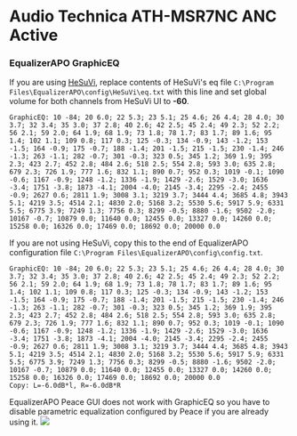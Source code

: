 # Audio Technica ATH-MSR7NC ANC Active
### EqualizerAPO GraphicEQ
If you are using [HeSuVi](https://sourceforge.net/projects/hesuvi/), replace contents of HeSuVi's eq file `C:\Program Files\EqualizerAPO\config\HeSuVi\eq.txt` with this line and set global volume for both channels from HeSuVi UI to **-60**.
```
GraphicEQ: 10 -84; 20 6.0; 22 5.3; 23 5.1; 25 4.6; 26 4.4; 28 4.0; 30 3.7; 32 3.4; 35 3.0; 37 2.8; 40 2.6; 42 2.5; 45 2.4; 49 2.3; 52 2.2; 56 2.1; 59 2.0; 64 1.9; 68 1.9; 73 1.8; 78 1.7; 83 1.7; 89 1.6; 95 1.4; 102 1.1; 109 0.8; 117 0.3; 125 -0.3; 134 -0.9; 143 -1.2; 153 -1.5; 164 -0.9; 175 -0.7; 188 -1.4; 201 -1.5; 215 -1.5; 230 -1.4; 246 -1.3; 263 -1.1; 282 -0.7; 301 -0.3; 323 0.5; 345 1.2; 369 1.9; 395 2.3; 423 2.7; 452 2.8; 484 2.6; 518 2.5; 554 2.8; 593 3.0; 635 2.8; 679 2.3; 726 1.9; 777 1.6; 832 1.1; 890 0.7; 952 0.3; 1019 -0.1; 1090 -0.6; 1167 -0.9; 1248 -1.2; 1336 -1.9; 1429 -2.6; 1529 -3.0; 1636 -3.4; 1751 -3.8; 1873 -4.1; 2004 -4.0; 2145 -3.4; 2295 -2.4; 2455 -0.9; 2627 0.6; 2811 1.9; 3008 3.1; 3219 3.7; 3444 4.4; 3685 4.8; 3943 5.1; 4219 3.5; 4514 2.1; 4830 2.0; 5168 3.2; 5530 5.6; 5917 5.9; 6331 5.5; 6775 3.9; 7249 1.3; 7756 0.3; 8299 -0.5; 8880 -1.6; 9502 -2.0; 10167 -0.7; 10879 0.0; 11640 0.0; 12455 0.0; 13327 0.0; 14260 0.0; 15258 0.0; 16326 0.0; 17469 0.0; 18692 0.0; 20000 0.0
```
If you are not using HeSuVi, copy this to the end of EqualizerAPO configuration file `C:\Program Files\EqualizerAPO\config\config.txt`.
```
GraphicEQ: 10 -84; 20 6.0; 22 5.3; 23 5.1; 25 4.6; 26 4.4; 28 4.0; 30 3.7; 32 3.4; 35 3.0; 37 2.8; 40 2.6; 42 2.5; 45 2.4; 49 2.3; 52 2.2; 56 2.1; 59 2.0; 64 1.9; 68 1.9; 73 1.8; 78 1.7; 83 1.7; 89 1.6; 95 1.4; 102 1.1; 109 0.8; 117 0.3; 125 -0.3; 134 -0.9; 143 -1.2; 153 -1.5; 164 -0.9; 175 -0.7; 188 -1.4; 201 -1.5; 215 -1.5; 230 -1.4; 246 -1.3; 263 -1.1; 282 -0.7; 301 -0.3; 323 0.5; 345 1.2; 369 1.9; 395 2.3; 423 2.7; 452 2.8; 484 2.6; 518 2.5; 554 2.8; 593 3.0; 635 2.8; 679 2.3; 726 1.9; 777 1.6; 832 1.1; 890 0.7; 952 0.3; 1019 -0.1; 1090 -0.6; 1167 -0.9; 1248 -1.2; 1336 -1.9; 1429 -2.6; 1529 -3.0; 1636 -3.4; 1751 -3.8; 1873 -4.1; 2004 -4.0; 2145 -3.4; 2295 -2.4; 2455 -0.9; 2627 0.6; 2811 1.9; 3008 3.1; 3219 3.7; 3444 4.4; 3685 4.8; 3943 5.1; 4219 3.5; 4514 2.1; 4830 2.0; 5168 3.2; 5530 5.6; 5917 5.9; 6331 5.5; 6775 3.9; 7249 1.3; 7756 0.3; 8299 -0.5; 8880 -1.6; 9502 -2.0; 10167 -0.7; 10879 0.0; 11640 0.0; 12455 0.0; 13327 0.0; 14260 0.0; 15258 0.0; 16326 0.0; 17469 0.0; 18692 0.0; 20000 0.0
Copy: L=-6.0dB*l, R=-6.0dB*R
```
EqualizerAPO Peace GUI does not work with GraphicEQ so you have to disable parametric equalization configured by Peace if you are already using it.
![](https://raw.githubusercontent.com/jaakkopasanen/AutoEq/master/results/Innerfidelity%202017/innerfidelity/onear/Audio%20Technica%20ATH-MSR7NC%20ANC%20Active/Audio%20Technica%20ATH-MSR7NC%20ANC%20Active.png)
